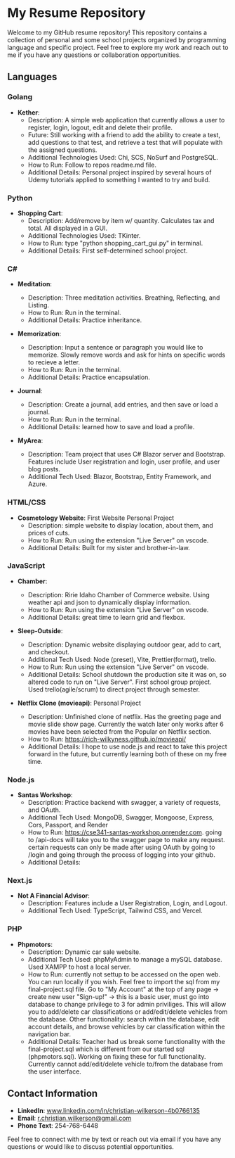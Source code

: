 # My Resume Repository

Welcome to my GitHub resume repository! This repository contains a collection of personal and some school projects organized by programming language and specific project. Feel free to explore my work and reach out to me if you have any questions or collaboration opportunities.

## Languages

### Golang
- **Kether**: 
  - Description: A simple web application that currently allows a user to register, login, logout, edit and delete their profile.
  - Future: Still working with a friend to add the ability to create a test, add questions to that test, and retrieve a test that will populate with the assigned questions.
  - Additional Technologies Used: Chi, SCS, NoSurf and PostgreSQL.
  - How to Run: Follow to repos readme.md file.
  - Additional Details: Personal project inspired by several hours of Udemy tutorials applied to something I wanted to try and build.

### Python
- **Shopping Cart**: 
  - Description: Add/remove by item w/ quantity. Calculates tax and total. All displayed in a GUI.
  - Additional Technologies Used: TKinter.
  - How to Run: type "python shopping_cart_gui.py" in terminal.
  - Additional Details: First self-determined school project.

### C#
- **Meditation**:
  - Description: Three meditation activities. Breathing, Reflecting, and Listing.
  - How to Run: Run in the terminal.
  - Additional Details: Practice inheritance.

- **Memorization**:
  - Description: Input a sentence or paragraph you would like to memorize. Slowly remove words and ask for hints on specific words to recieve a letter.
  - How to Run: Run in the terminal.
  - Additional Details: Practice encapsulation.
 
- **Journal**:
  - Description: Create a journal, add entries, and then save or load a journal.
  - How to Run: Run in the terminal.
  - Additional Details: learned how to save and load a profile.

- **MyArea**:
  - Description: Team project that uses C# Blazor server and Bootstrap. Features include User registration and login, user profile, and user blog posts.
  - Additional Tech Used: Blazor, Bootstrap, Entity Framework, and Azure.

### HTML/CSS
- **Cosmetology Website**: First Website Personal Project
  - Description: simple website to display location, about them, and prices of cuts.
  - How to Run: Run using the extension "Live Server" on vscode.
  - Additional Details: Built for my sister and brother-in-law.

### JavaScript
- **Chamber**: 
  - Description: Ririe Idaho Chamber of Commerce website. Using weather api and json to dynamically display information.
  - How to Run: Run using the extension "Live Server" on vscode.
  - Additional Details: great time to learn grid and flexbox.
 
- **Sleep-Outside**:
  - Description: Dynamic website displaying outdoor gear, add to cart, and checkout.
  - Additional Tech Used: Node (preset), Vite, Prettier(format), trello.
  - How to Run: Run using the extension "Live Server" on vscode.
  - Additional Details: School shutdown the production site it was on, so altered code to run on "Live Server". First school group project. Used trello(agile/scrum) to direct project through semester.

- **Netflix Clone (movieapi)**: Personal Project
  - Description: Unfinished clone of netflix. Has the greeting page and movie slide show page. Currently the watch later only works after 6 movies have been selected from the Popular on Netflix section. 
  - How to Run: https://rich-wilkyness.github.io/movieapi/
  - Additional Details: I hope to use node.js and react to take this project forward in the future, but currently learning both of these on my free time.
    
### Node.js
- **Santas Workshop**: 
  - Description: Practice backend with swagger, a variety of requests, and OAuth.
  - Additional Tech Used: MongoDB, Swagger, Mongoose, Express, Cors, Passport, and Render
  - How to Run: https://cse341-santas-workshop.onrender.com. going to /api-docs will take you to the swagger page to make any request. certain requests can only be made after using OAuth by going to /login and going through the process of logging into your github.
  - Additional Details: 

### Next.js
- **Not A Financial Advisor**: 
  - Description: Features include a User Registration, Login, and Logout.
  - Additional Tech Used: TypeScript, Tailwind CSS, and Vercel.

### PHP
- **Phpmotors**: 
  - Description: Dynamic car sale website. 
  - Additional Tech Used: phpMyAdmin to manage a mySQL database. Used XAMPP to host a local server.
  - How to Run: currently not settup to be accessed on the open web. You can run locally if you wish. Feel free to import the sql from my final-project.sql file. Go to "My Account" at the top of any page -> create new user "Sign-up!" -> this is a basic user, must go into database to change privilege to 3 for admin priviliges. This will allow you to add/delete car classifications or add/edit/delete vehicles from the database. Other functionality: search within the database, edit account details, and browse vehicles by car classification within the navigation bar. 
  - Additional Details: Teacher had us break some functionality with the final-project.sql which is different from our started sql (phpmotors.sql). Working on fixing these for full functionality. Currently cannot add/edit/delete vehicle to/from the database from the user interface.
    
## Contact Information

- **LinkedIn**: www.linkedin.com/in/christian-wilkerson-4b0766135
- **Email**: r.christian.wilkerson@gmail.com
- **Phone Text**: 254-768-6448

Feel free to connect with me by text or reach out via email if you have any questions or would like to discuss potential opportunities.

